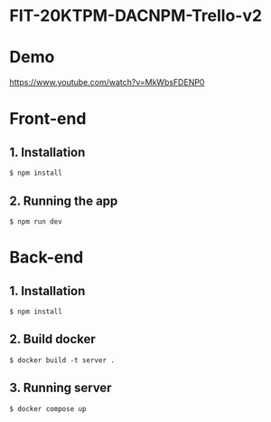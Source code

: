 ﻿# FIT-20KTPM-DACNPM-Trello-v2

# Demo
https://www.youtube.com/watch?v=MkWbsFDENP0

# Front-end
## 1. Installation
```
$ npm install
```
## 2. Running the app
```
$ npm run dev
```

# Back-end
## 1. Installation
```
$ npm install
```
## 2. Build docker
```
$ docker build -t server .
```
## 3. Running server
```
$ docker compose up
```
